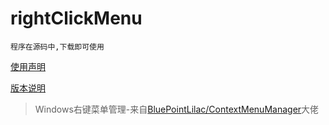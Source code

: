 # rightClickMenu



`程序在源码中,下载即可使用`



[使用声明](./使用声明.txt)



[版本说明](./版本说明.txt)



> Windows右键菜单管理-来自[BluePointLilac/ContextMenuManager](https://github.com/BluePointLilac/ContextMenuManager)大佬

